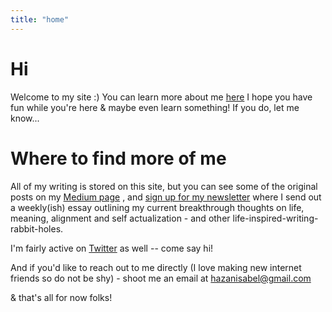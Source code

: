 ```yaml
---
title: "home"
---
```


# Hi 
Welcome to my site :) You can learn more about me [here](/content/about.md) I hope you have fun while you're here & maybe even learn something! If you do, let me know...

# Where to find more of me
All of my writing is stored on this site, but you can see some of the original posts on my [Medium page](https://medium.com/@isabelhazan) , and [sign up for my newsletter](https://isabelhazan.ck.page/) where I send out a weekly(ish) essay outlining my current breakthrough thoughts on life, meaning, alignment and self actualization - and other life-inspired-writing-rabbit-holes. 

I'm fairly active on [Twitter](https://twitter.com/isabelhazan) as well -- come say hi!

And if you'd like to reach out to me directly (I love making new internet friends so do not be shy) - shoot me an email at hazanisabel@gmail.com 

& that's all for now folks! 


